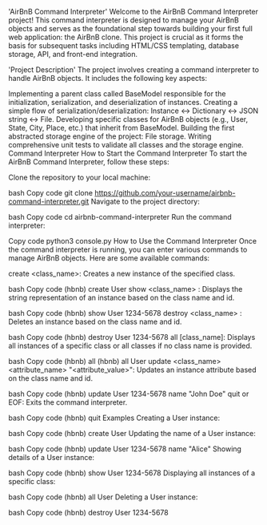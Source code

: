 'AirBnB Command Interpreter'
Welcome to the AirBnB Command Interpreter project! This command interpreter is designed to manage your AirBnB objects and serves as the foundational step towards building your first full web application: the AirBnB clone. This project is crucial as it forms the basis for subsequent tasks including HTML/CSS templating, database storage, API, and front-end integration.

'Project Description'
The project involves creating a command interpreter to handle AirBnB objects. It includes the following key aspects:

Implementing a parent class called BaseModel responsible for the initialization, serialization, and deserialization of instances.
Creating a simple flow of serialization/deserialization: Instance <-> Dictionary <-> JSON string <-> File.
Developing specific classes for AirBnB objects (e.g., User, State, City, Place, etc.) that inherit from BaseModel.
Building the first abstracted storage engine of the project: File storage.
Writing comprehensive unit tests to validate all classes and the storage engine.
Command Interpreter
How to Start the Command Interpreter
To start the AirBnB Command Interpreter, follow these steps:

Clone the repository to your local machine:

bash
Copy code
git clone https://github.com/your-username/airbnb-command-interpreter.git
Navigate to the project directory:

bash
Copy code
cd airbnb-command-interpreter
Run the command interpreter:


Copy code
python3 console.py
How to Use the Command Interpreter
Once the command interpreter is running, you can enter various commands to manage AirBnB objects. Here are some available commands:

create <class_name>: Creates a new instance of the specified class.

bash
Copy code
(hbnb) create User
show <class_name> <id>: Displays the string representation of an instance based on the class name and id.

bash
Copy code
(hbnb) show User 1234-5678
destroy <class_name> <id>: Deletes an instance based on the class name and id.

bash
Copy code
(hbnb) destroy User 1234-5678
all [class_name]: Displays all instances of a specific class or all classes if no class name is provided.

bash
Copy code
(hbnb) all
(hbnb) all User
update <class_name> <id> <attribute_name> "<attribute_value>": Updates an instance attribute based on the class name and id.

bash
Copy code
(hbnb) update User 1234-5678 name "John Doe"
quit or EOF: Exits the command interpreter.

bash
Copy code
(hbnb) quit
Examples
Creating a User instance:

bash
Copy code
(hbnb) create User
Updating the name of a User instance:

bash
Copy code
(hbnb) update User 1234-5678 name "Alice"
Showing details of a User instance:

bash
Copy code
(hbnb) show User 1234-5678
Displaying all instances of a specific class:

bash
Copy code
(hbnb) all User
Deleting a User instance:

bash
Copy code
(hbnb) destroy User 1234-5678
